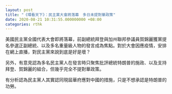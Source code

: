 ```yaml
---
layout: post
title: "《環看天下》：民主黨大會將落幕　多日未提對華政策"
date: 2020-08-21 10:31:55.000000000 +08:00
categories: rthk
---
```


美國民主黨全國代表大會即將落幕，前副總統拜登與加州聯邦參議員賀錦麗獲黨提名參選正副總統、以及多名重量級人物的發言成為焦點。對於大會因應疫情，安排在網上直播，對民主黨來說到底是好是壞？

另外，有意見認為多名民主黨人在發言時只聚焦批評總統特朗普的施政、以及支持拜登、賀錦麗的組合，但幾乎完全不提對華政策。

有分析認為民主黨人其實認同現屆華府應對中國的措施，只是不想承認是特朗普的功勞。
